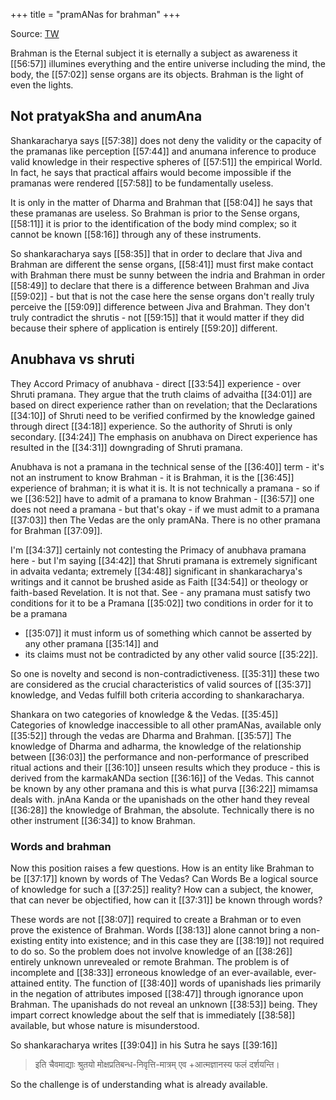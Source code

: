 +++
title = "pramANas for brahman"
+++

Source: [TW](https://www.youtube.com/watch?v=GOGDiKbYm4Y)

Brahman is the Eternal subject it is eternally a subject as awareness it  [[56:57]] illumines everything and the entire universe including the mind, the body, the [[57:02]] sense organs are its objects. Brahman is the light of even the lights.

## Not pratyakSha and anumAna
Shankaracharya says [[57:38]] does not deny the validity or the capacity of the pramanas like perception [[57:44]] and anumana inference to produce valid knowledge in their respective spheres of [[57:51]] the empirical World. In fact, he says that practical affairs would become impossible if the pramanas were rendered [[57:58]] to be fundamentally useless. 

It is only in the matter of Dharma and Brahman that [[58:04]] he says that these pramanas are useless. So Brahman is prior to the Sense organs, [[58:11]] it is prior to the identification of the body mind complex; so it cannot be known [[58:16]] through any of these instruments. 

So shankaracharya says [[58:35]] that in order to declare that Jiva and Brahman are different the sense organs, [[58:41]] must first make contact with Brahman there must be sunny between the indria and Brahman in order [[58:49]] to declare that there is a difference between Brahman and Jiva [[59:02]] - but that is not the case here the sense organs don't really truly perceive the [[59:09]] difference between Jiva and Brahman. They don't truly contradict the shrutis - not [[59:15]] that it would matter if they did because their sphere of application is entirely [[59:20]] different.

## Anubhava vs shruti
They Accord Primacy of anubhava - direct [[33:54]] experience - over Shruti pramana. They argue that the truth claims of advaitha [[34:01]] are based on direct experience rather than on revelation; that the Declarations [[34:10]] of Shruti need to be verified confirmed by the knowledge gained through direct [[34:18]] experience. So the authority of Shruti is only secondary. [[34:24]] The emphasis on anubhava on Direct experience has resulted in the [[34:31]] downgrading of Shruti pramana. 

Anubhava is not a pramana in the technical sense of the [[36:40]] term - it's not an instrument to know Brahman - it is Brahman, it is the [[36:45]] experience of brahman; it is what it is. It is not technically a pramana - so if we [[36:52]] have to admit of a pramana to know Brahman - [[36:57]] one does not need a pramana - but that's okay - if we must admit to a pramana [[37:03]] then The Vedas are the only pramANa. There is no other pramana for Brahman [[37:09]].

I'm [[34:37]] certainly not contesting the Primacy of anubhava pramana here - but I'm saying [[34:42]] that Shruti pramana is extremely significant in advaita vedanta; extremely [[34:48]] significant in shankaracharya's writings and it cannot be brushed aside as Faith [[34:54]] or theology or faith-based Revelation. It is not that. See - any pramana must satisfy two conditions for it to be a Pramana [[35:02]] two conditions in order for it to be a pramana 

- [[35:07]] it must inform us of something which cannot be asserted by any other pramana [[35:14]] and
- its claims must not be contradicted by any other valid source [[35:22]]. 

So one is novelty and second is non-contradictiveness. [[35:31]] these two are considered as the crucial characteristics of valid sources of [[35:37]] knowledge, and Vedas fulfill both criteria according to shankaracharya.

Shankara on two categories of knowledge & the Vedas. [[35:45]] Categories of knowledge inaccessible to all other pramANas, available only [[35:52]] through the vedas are Dharma and Brahman. [[35:57]] The knowledge of Dharma and adharma, the knowledge of the relationship between [[36:03]] the performance and non-performance of prescribed ritual actions and their [[36:10]] unseen results which they produce - this is derived from the karmakANDa section [[36:16]] of the Vedas. This cannot be known by any other pramana and this is what purva [[36:22]] mimamsa deals with. jnAna Kanda or the upanishads on the other hand they reveal [[36:28]] the knowledge of Brahman, the absolute. Technically there is no other instrument [[36:34]] to know Brahman.

### Words and brahman
Now this position raises a few questions. How is an entity like Brahman to be [[37:17]] known by words of The Vedas? Can Words Be a logical source of knowledge for such a [[37:25]] reality? How can a subject, the knower, that can never be objectified, how can it [[37:31]] be known through words? 

These words are not [[38:07]] required to create a Brahman or to even prove the existence of Brahman. Words [[38:13]] alone cannot bring a non-existing entity into existence; and in this case they are [[38:19]] not required to do so. So the problem does not involve knowledge of an [[38:26]] entirely unknown unrevealed or remote Brahman. The problem is of incomplete and [[38:33]] erroneous knowledge of an ever-available, ever-attained entity. The function of [[38:40]] words of upanishads lies primarily in the negation of attributes imposed [[38:47]] through ignorance upon Brahman. The upanishads do not reveal an unknown [[38:53]] being. They impart correct knowledge about the self that is immediately [[38:58]] available, but whose nature is misunderstood. 

So shankaracharya writes [[39:04]] in his Sutra he says [[39:16]]

> इति चैवमाद्याः श्रुतयो मोक्षप्रतिबन्ध-निवृत्ति-मात्रम् एव +आत्मज्ञानस्य फलं दर्शयन्ति।

So the challenge is of understanding what is already available. 

